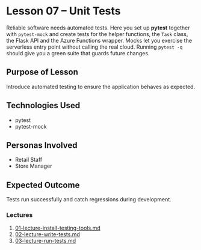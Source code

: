 # Lesson 07 – Unit Tests

Reliable software needs automated tests. Here you set up **pytest** together
with `pytest-mock` and create tests for the helper functions, the `Task` class,
the Flask API and the Azure Functions wrapper. Mocks let you exercise the
serverless entry point without calling the real cloud. Running `pytest -q`
should give you a green suite that guards future changes.

## Purpose of Lesson

Introduce automated testing to ensure the application behaves as expected.

## Technologies Used

- pytest
- pytest-mock

## Personas Involved

- Retail Staff
- Store Manager

## Expected Outcome

Tests run successfully and catch regressions during development.

### Lectures

1. [01-lecture-install-testing-tools.md](01-lecture-install-testing-tools.md)
2. [02-lecture-write-tests.md](02-lecture-write-tests.md)
3. [03-lecture-run-tests.md](03-lecture-run-tests.md)
